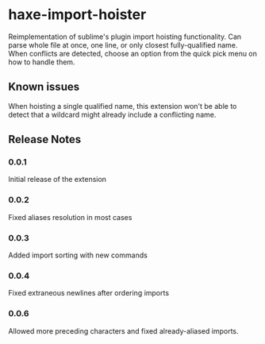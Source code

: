 # haxe-import-hoister

Reimplementation of sublime's plugin import hoisting functionality. Can parse whole file at once, one line, or only closest fully-qualified name. When conflicts are detected, choose an option from the quick pick menu on how to handle them.

## Known issues

When hoisting a single qualified name, this extension won't be able to detect that a wildcard might already include a conflicting name.

## Release Notes

### 0.0.1

Initial release of the extension

### 0.0.2

Fixed aliases resolution in most cases

### 0.0.3

Added import sorting with new commands

### 0.0.4

Fixed extraneous newlines after ordering imports

### 0.0.6

Allowed more preceding characters and fixed already-aliased imports.